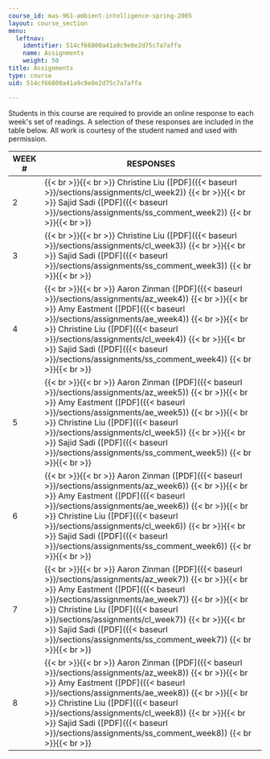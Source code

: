 ```yaml
---
course_id: mas-961-ambient-intelligence-spring-2005
layout: course_section
menu:
  leftnav:
    identifier: 514cf66800a41a9c9e0e2d75c7a7affa
    name: Assignments
    weight: 50
title: Assignments
type: course
uid: 514cf66800a41a9c9e0e2d75c7a7affa

---
```


Students in this course are required to provide an online response to each week's set of readings. A selection of these responses are included in the table below. All work is courtesy of the student named and used with permission.

| WEEK # | RESPONSES |
| --- | --- |
| 2 |  {{< br >}}{{< br >}} Christine Liu ([PDF]({{< baseurl >}}/sections/assignments/cl_week2)) {{< br >}}{{< br >}} Sajid Sadi ([PDF]({{< baseurl >}}/sections/assignments/ss_comment_week2)) {{< br >}}{{< br >}}  |
| 3 |  {{< br >}}{{< br >}} Christine Liu ([PDF]({{< baseurl >}}/sections/assignments/cl_week3)) {{< br >}}{{< br >}} Sajid Sadi ([PDF]({{< baseurl >}}/sections/assignments/ss_comment_week3)) {{< br >}}{{< br >}}  |
| 4 |  {{< br >}}{{< br >}} Aaron Zinman ([PDF]({{< baseurl >}}/sections/assignments/az_week4)) {{< br >}}{{< br >}} Amy Eastment ([PDF]({{< baseurl >}}/sections/assignments/ae_week4)) {{< br >}}{{< br >}} Christine Liu ([PDF]({{< baseurl >}}/sections/assignments/cl_week4)) {{< br >}}{{< br >}} Sajid Sadi ([PDF]({{< baseurl >}}/sections/assignments/ss_comment_week4)) {{< br >}}{{< br >}}  |
| 5 |  {{< br >}}{{< br >}} Aaron Zinman ([PDF]({{< baseurl >}}/sections/assignments/az_week5)) {{< br >}}{{< br >}} Amy Eastment ([PDF]({{< baseurl >}}/sections/assignments/ae_week5)) {{< br >}}{{< br >}} Christine Liu ([PDF]({{< baseurl >}}/sections/assignments/cl_week5)) {{< br >}}{{< br >}} Sajid Sadi ([PDF]({{< baseurl >}}/sections/assignments/ss_comment_week5)) {{< br >}}{{< br >}}  |
| 6 |  {{< br >}}{{< br >}} Aaron Zinman ([PDF]({{< baseurl >}}/sections/assignments/az_week6)) {{< br >}}{{< br >}} Amy Eastment ([PDF]({{< baseurl >}}/sections/assignments/ae_week6)) {{< br >}}{{< br >}} Christine Liu ([PDF]({{< baseurl >}}/sections/assignments/cl_week6)) {{< br >}}{{< br >}} Sajid Sadi ([PDF]({{< baseurl >}}/sections/assignments/ss_comment_week6)) {{< br >}}{{< br >}}  |
| 7  |  {{< br >}}{{< br >}} Aaron Zinman ([PDF]({{< baseurl >}}/sections/assignments/az_week7)) {{< br >}}{{< br >}} Amy Eastment ([PDF]({{< baseurl >}}/sections/assignments/ae_week7)) {{< br >}}{{< br >}} Christine Liu ([PDF]({{< baseurl >}}/sections/assignments/cl_week7)) {{< br >}}{{< br >}} Sajid Sadi ([PDF]({{< baseurl >}}/sections/assignments/ss_comment_week7)) {{< br >}}{{< br >}}  |
| 8 |  {{< br >}}{{< br >}} Aaron Zinman ([PDF]({{< baseurl >}}/sections/assignments/az_week8)) {{< br >}}{{< br >}} Amy Eastment ([PDF]({{< baseurl >}}/sections/assignments/ae_week8)) {{< br >}}{{< br >}} Christine Liu ([PDF]({{< baseurl >}}/sections/assignments/cl_week8)) {{< br >}}{{< br >}} Sajid Sadi ([PDF]({{< baseurl >}}/sections/assignments/ss_comment_week8)) {{< br >}}{{< br >}}